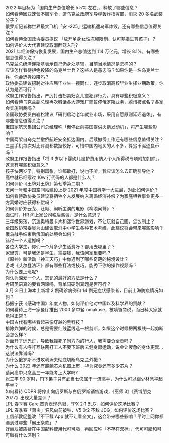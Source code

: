 2022 年目标为「国内生产总值增长 5.5% 左右」，释放了哪些信息？  
如何看待因亚速营不服军令，遭乌克兰政府军导弹轰炸指挥部，消灭 20 多名武装分子？  
俄罗斯记者称世界最大飞机「安 -225」运输机遭乌军炸毁，还有哪些信息值得关注？  
如何看待全国政协委员提议 「放开单身女性冻卵限制、认可非婚生育孩子」？  
如何评价人大代表建议取消醉驾入刑?  
2021 年经济保持恢复发展，国内生产总值达到 114 万亿元，增长 8.1%，有哪些信息值得关注？  
乌克兰总统泽连斯基表示自己仍身处基辅，目前当地情况是怎样的？  
应该怎样看待拒绝投降的乌克兰士兵？这些人是愚忠吗？如果你是一名乌克兰士兵，你会选择投降吗？  
政协委员建议招聘对往应届毕业生一视同仁，逐步取消高校毕业生择业期政策。你认为是否可行？  
政府工作报告指出，严厉打击拐卖妇女儿童犯罪行为，具有哪些积极意义？  
如何看待乌克兰副总理再次喊话各大游戏厂商暂停俄罗斯业务，腾讯被点名？各家会实施制裁吗？  
全国政协委员白岩松建议「研判启动老年就业市场，采用自愿原则延迟退休」，有哪些信息值得关注？  
俄国家航天集团公司总经理称「俄停止向美国提供火箭发动机」，将产生哪些影响？  
中国两架自乌克兰撤侨航班安全抵达国内，后续撤侨工作还有哪些信息值得关注？  
三星手机每次对比评测都数据较好，可惜中国内地买的人不多，算劣币驱逐良币吗？  
政府工作报告指出「将 3 岁以下婴幼儿照护费用纳入个人所得税专项附加扣除」，这具有哪些积极意义？  
孩子快两岁了，特别嚣张，谁都敢打，说也不听，我应该怎么去正确引导他？  
高中就已经写过 10w 行代码的人都是什么人？  
如何评价《王牌对王牌》第七季第二期？  
天问一号和中国空间站建设上榜 2021 年度中国科学十大进展，对此如何评价？  
如何看待政协委员建议将牺牲个人发展纳入离婚经济补偿？为家庭牺牲事业更多一方离婚时应获得补偿吗？  
如何评价郑云龙、汪飏、阚昕主演的电影《柳浪闻莺》？  
面试时，HR 问上家公司税后薪资，是什么意思？  
三年级男孩，沉迷奥特曼卡片和迷你世界游戏，不让玩就自己画，怎么制止？  
全国政协常委吴为山建议取消中小学生各种艺术考级，此建议将会带来哪些影响？  
俄乌战争结束后俄国的处境会如何？  
错过一个人遗憾吗？  
各位大学生，你们一个月多少生活费呀？都用去哪里了？  
家里穷，可是我还是学生，需要钱，我该问家里要吗 ?  
《原神》新活动「神工天巧」中你遇到了哪些奇葩的秘境设计？  
游戏《艾尔登法环》都有哪些打法或技巧，能秀下你的操作视频吗？  
为什么要上班呢?  
你认为深爱一个人，忘记的最好的方法是什么？  
考研英语真的要看网课吗，背单词硬刚真题是否可行？  
3 月 3 日上海本土新增 2 例确诊病例和 14 例无症状感染者，目前上海防疫情况如何？  
杨振宁获《感动中国》年度人物，如何评价他对中国以及科学界的贡献？  
如何看待上海一家餐厅推出 2000 多中餐 omakase，被喷智商税，而日料大家就觉得正常？  
中国古代有哪些看起来像穿越的黑科技？  
排除炸弹的时候，总是需要红线蓝线选一根剪断，如果这个时候把两根线一起剪断会怎么样？  
对面开了远光灯，导致我撞死了同方向的行人，我需要负全责吗？  
为什么有人呼吁互联网打工人不要下班后去健身房运动，说会让疲惫的身体更累…这说法靠谱吗?  
为什么俄罗斯不进攻利沃夫彻底切断乌克兰外援？  
为什么 2022 年还有麒麟芯片机器上市，华为究竟还有多少芯片？  
请问高中只念高三一年能考上大学吗?  
张三丰 90 岁时，门下弟子只有武当七侠属于一流高手，为什么可以跟少林派平起平坐？  
如何看待 CDPR 将停止向俄罗斯与白俄罗斯销售游戏，《巫师 3》《赛博朋克 2077》出现大量差评？  
LPL 春季赛 Care 首秀表现亮眼，FPX 2:1 BLG，如何评价这场比赛？  
LPL 春季赛「萧炎」狂风向前被秒，V5 0:2 不敌 JDG，如何评价这场比赛？  
工信部敦促整改「不下载 App 就不让看全文」，这会带来哪些影响？平时上网你都遇到过哪些「霸王条款」？  
好丽友被质疑在中国配料使用代可可脂，再回应称「不存在双标」，代可可脂和可可脂有什么区别？  
